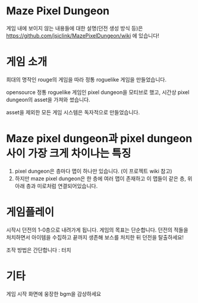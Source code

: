 # Maze Pixel Dungeon

게임 내에 보이지 않는 내용들에 대한 설명(던전 생성 방식 등)은
https://github.com/jsjclink/MazePixelDungeon/wiki 에 있습니다!

# 게임 소개
희대의 명작인 rouge의 게임을 따라 정통 roguelike 게임을 만들었습니다.

opensource 정통 roguelike 게임인 pixel dungeon을 모티브로 했고, 시간상 pixel dungeon의 asset을 가져와 썼습니다.

asset을 제외한 모든 게임 시스템은 독자적으로 만들었습니다.

# Maze pixel dungeon과 pixel dungeon 사이 가장 크게 차이나는 특징

1. pixel dungeon은 층마다 맵이 하나만 있습니다. (이 프로젝트 wiki 참고)
2. 하지만 maze pixel dungeon은 한 층에 여러 맵이 존재하고 이 맵들이 같은 층, 위 아래 층과 미로처럼 연결되어있습니다.

# 게임플레이
시작시 던전의 1-0층으로 내려가게 됩니다. 게임의 목표는 단순합니다. 던전의 적들을 처치하면서 아이템을 수집하고 끝까지 생존해 보스를 처치한 뒤 던전을 탈출하세요!

조작 방법은 간단합니다 : 터치

# 기타

게임 시작 화면에 웅장한 bgm을 감상하세요
